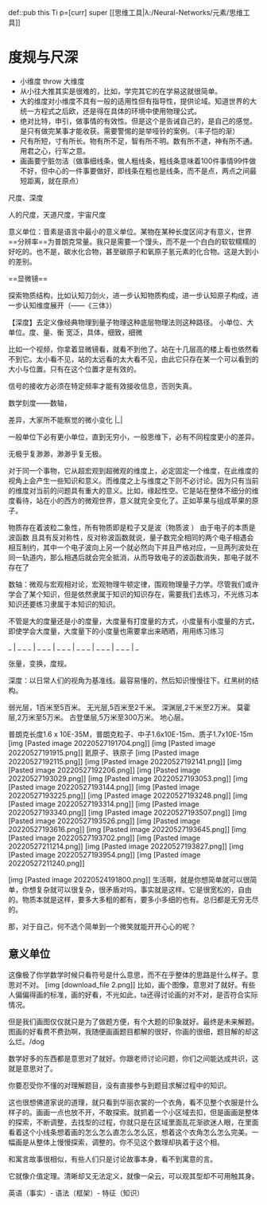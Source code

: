 def::pub this Ti p=[curr] super [[思维工具|λ:/Neural-Networks/元素/思维工具]]

# 度规与尺深

- 小维度 throw 大维度
- 从小往大推其实是很难的，比如，学完其它的在学易这就很简单。
- 大的维度对小维度不具有一般的适用性但有指导性，提供论域。知道世界的大统一方程式之后欧，还是得在具体的环境中使用物理公式。
- 绝对比特，申引，做事情的有效性。但是这个是告诫自己的，是自己的感觉。是只有做完某事才能收获。需要警惕的是举哑铃的案例。（丰子恺的渐）
- 尺有所短，寸有所长。物有所不足，智有所不明。数有所不逮，神有所不通。用君之心，行军之意。
- 画画要宁脏勿洁（做事细线条，做人粗线条，粗线条意味着100件事情99件做不好，但中心的一件事要做好，即线条在粗也是线条，而不是点，两点之间最短距离，就在原点）

尺度、深度

人的尺度，天道尺度，宇宙尺度

意义单位：音素是语言中最小的意义单位。某物在某种长度区间才有意义，世界==分辨率==为普朗克常量。我只是需要一个馒头，而不是一个白白的软软糯糯的好吃的。也不是，碳水化合物，甚至碳原子和氧原子氢元素的化合物。这是大到小的差别。

==显微镜==

探索物质结构，比如认知刀剑火，进一步认知物质构成，进一步认知原子构成，进一步认知维度展开（——《三体》）

【深度】去定义像经典物理到量子物理这种底层物理法则这种路径。
小单位、大单位。度、量、衡
宽泛，具体，细致，细微

比如一个视频，你拿着显微镜看，就看不到他了。站在十几层高的楼上看也依然看不到它。太小看不见，站的太远看的太大看不见，由此它只存在某一个可以看到的大小与位置。只有在这个位置才是有效的。


信号的接收方必须在特定频率才能有效接收信息，否则失真。


数学刻度——数轴，

差异，大家所不能察觉的微小变化 |_|

一般单位下必有更小单位，直到无穷小，一般思维下，必有不同程度更小的差异。

无极乎复渺渺，渺渺乎复无极。


对于同一个事物，它从超宏观到超微观的维度上，必定固定一个维度，在此维度的视角上会产生一些知识和意义。而维度之上与维度之下则不必讨论。因为只有当前的维度对当前的问题具有重大的意义。比如，缘起性空。它是站在整体不细分的维度看待，站在小的西方的微观世界，意义就完全变化了。正如苹果与组成苹果的原子。



物质存在着波粒二象性，所有物质即是粒子又是波（物质波 ）
由于电子的本质是波函数 且具有反对称性，反对称波函数就说，量子数完全相同的两个电子相遇会相互制约，其中一个电子波向上另一个就必然向下并且严格对应，一旦两列波处在同一轨道内，那么相遇后就会完全抵消，从而导致电子的波函数消失，那电子就不存在了




数轴：微观与宏观相对论，宏观物理牛顿定律，围观物理量子力学。尽管我们或许学会了某个知识，但是依然隶属于知识的知识存在，需要我们去练习，不光练习本知识还要练习隶属于本知识的知识。

不管是大的度量还是小的度量，大度量有打度量的方式，小度量有小度量的方式，即使学会大度量，大度量下的小度量也需要拿出来晒晒，用用练习练习

_ | _ _ _ | _ _ _ | _ _ _ | _ _ _ | _ _ _ | _ _ _ | _ 

张量，变换，度规。

深度：以日常人们的视角为基准线。最容易懂的，然后知识慢慢往下。红黑树的结构。

弱光层，1百米至5百米。 无光层,5百米至2千米。 深渊层,2千米至2万米。 莫霍层,2万米至5万米。 古登堡层,5万米至300万米。 地心层。



普朗克长度1.6 x 10E-35M，普朗克粒子、中子1.6x10E-15m、质子1.7x10E-15m
[img [Pasted image 20220527191704.png]]
[img [Pasted image 20220527191915.png]]
氦原子、铁原子
[img [Pasted image 20220527192115.png]]
[img [Pasted image 20220527192141.png]]
[img [Pasted image 20220527192206.png]]
[img [Pasted image 20220527193029.png]]
[img [Pasted image 20220527193053.png]]
[img [Pasted image 20220527193144.png]]
[img [Pasted image 20220527193225.png]]
[img [Pasted image 20220527193248.png]]
[img [Pasted image 20220527193314.png]]
[img [Pasted image 20220527193340.png]]
[img [Pasted image 20220527193507.png]]
[img [Pasted image 20220527193526.png]]
[img [Pasted image 20220527193616.png]]
[img [Pasted image 20220527193645.png]]
[img [Pasted image 20220527193702.png]]
[img [Pasted image 20220527211214.png]]
[img [Pasted image 20220527193827.png]]
[img [Pasted image 20220527193954.png]]
[img [Pasted image 20220527211240.png]]


[img [Pasted image 20220524191800.png]]
生活啊，就是你想简单就可以很简单，你想复杂就可以很复杂，很矛盾对吗，事实就是这样。它是很宽松的，自由的。物质本就是这样，要多大多粗的都有，要多小多细的也有。总归都是无穷无尽的。

那，对于自己，何不选个简单到一个微笑就能开开心心的呢？


## 意义单位

这像极了你学数学时候只看符号是什么意思，而不在乎整体的思路是什么样子。意思对不对。
[img [download_file 2.png]]
比如，画个图像，意思对了就好。有些人偏偏得画的标准，画的好看，不光如此，ta还得讨论画的对不对，是否符合实际情况。

但是我们画图仅仅就只是为了做题方便，有个大题的印象就好。最终是未来解题。图画的好看费不费劲啊，我随便画画题目都解的很好，你画的很细，题目解的却这么烂。/dog

数学好多的东西都是意思对了就好。你跟老师讨论问题，你们之间能达成共识，这就是意思对了。

你要忍受你不懂的对理解题目，没有直接参与到题目求解过程中的知识。

这也很想佛道家说的道理，就只看到华丽衣裳的一个衣角，看不见整个衣服是什么样子的。画画一点也放不开，不敢探索。就抓着一个小区域去扣，但是画画是整体的探索，不断调整，去找型的过程，你就只是在区域里面乱花渐欲迷人眼，在里面看着这个小线条想着画的怎么怎么直怎么怎么区，想着这个衣角怎么怎么完美。一幅画是从整体上慢慢探索，调整的。你不见这个数理却执着于这个相。

和寓言故事很相似，有些人们只是讨论故事本身，看不到寓意的言。

它就像介值定理。清晰却又无法定义，就像一朵云，可以观其型却不可用触其身。

英语（事实）- 语法（框架）- 特征（知识）